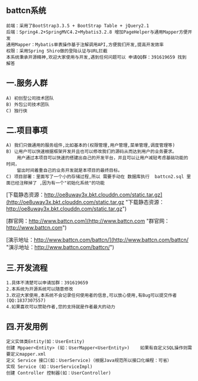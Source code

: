 ## battcn系统 ##

	前端：采用了BootStrap3.3.5 + BootStrap Table + jQuery2.1
	后端：Spring4.2+SpringMVC4.2+Mybatis3.2.8 增加PageHelper与通用Mapper方便开发
	通用Mapper：Mybatis单表操作基于注解调用API,方便我们开发,提高开发效率
	权限：采用Spring Shiro做的登陆认证与URL拦截
	本系统秉承开源精神,欢迎大家使用与开发,遇到任何问题可以 申请QQ群：391619659 找到 解答
    
一.服务人群
------

	A) 初创型公司技术团队
	B) 外包公司技术团队
	C) 独行侠

二.项目事项
------
	A) 我们只做通用的服务组件,比如基本的(权限管理,用户管理,菜单管理,调度管理等)	
	B) 让用户可以快速根据框架开发并且也可以修改我们的源码从而达到用户的业务要求。
		用户通过本项目可以快速的搭建出自己的开发平台，并且可以让用户减轻考虑基础功能的时间，
		留出时间着重自己的业务开发就是本项目的最终目标。
	C) 项目部署：里面写了一个小的存储过程,所以 需要手动在 数据库执行  battcn2.sql 里面已经注释掉了 ,因为有一个"初始化系统"的功能

[下载静态资源：http://oe8uway3x.bkt.clouddn.com/static.tar.gz](http://oe8uway3x.bkt.clouddn.com/static.tar.gz "下载静态资源：http://oe8uway3x.bkt.clouddn.com/static.tar.gz")

[群官网：http://www.battcn.com](http://www.battcn.com "群官网：http://www.battcn.com")

[演示地址：http://www.battcn.com/battcn/](http://www.battcn.com/battcn/ "演示地址：http://www.battcn.com/battcn/")

三.开发流程
------

	1.具体不清楚可以申请加群：391619659
	2.本系统为开源系统可以随意修改
	3.欢迎大家使用,本系统不会记录任何使用者的信息,可以放心使用,有Bug可以提交作者(QQ:1837307557)
	4.如果喜欢可以赞助作者,您的支持就是作者最大的动力

四.开发用例
------

	定义实体类Entity(如：UserEntity)
	创建 Mppaer<Entity> (如：UserMapper<UserEntity>)	如果有自定义SQL操作则需要定义mapper.xml
	定义 Service 接口(如：UserService)（根据Java规范所以接口化编程：可省）
	实现 Service (如：UserServiceImpl)
	创建 Controller 控制器(如：UserController)

				
				